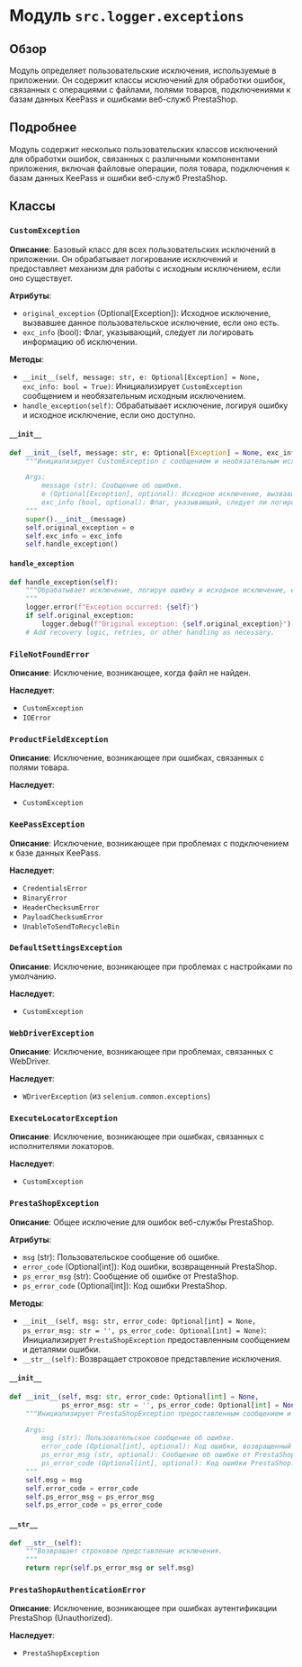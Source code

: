 # Модуль `src.logger.exceptions`

## Обзор

Модуль определяет пользовательские исключения, используемые в приложении. Он содержит классы исключений для обработки ошибок, связанных с операциями с файлами, полями товаров, подключениями к базам данных KeePass и ошибками веб-служб PrestaShop.

## Подробнее

Модуль содержит несколько пользовательских классов исключений для обработки ошибок, связанных с различными компонентами приложения, включая файловые операции, поля товара, подключения к базам данных KeePass и ошибки веб-служб PrestaShop.

## Классы

### `CustomException`

**Описание**: Базовый класс для всех пользовательских исключений в приложении. Он обрабатывает логирование исключений и предоставляет механизм для работы с исходным исключением, если оно существует.

**Атрибуты**:

-   `original_exception` (Optional[Exception]): Исходное исключение, вызвавшее данное пользовательское исключение, если оно есть.
-   `exc_info` (bool): Флаг, указывающий, следует ли логировать информацию об исключении.

**Методы**:

-   `__init__(self, message: str, e: Optional[Exception] = None, exc_info: bool = True)`: Инициализирует `CustomException` сообщением и необязательным исходным исключением.
-   `handle_exception(self)`: Обрабатывает исключение, логируя ошибку и исходное исключение, если оно доступно.

#### `__init__`

```python
def __init__(self, message: str, e: Optional[Exception] = None, exc_info: bool = True):
    """Инициализирует CustomException с сообщением и необязательным исходным исключением.

    Args:
        message (str): Сообщение об ошибке.
        e (Optional[Exception], optional): Исходное исключение, вызвавшее данное исключение. По умолчанию `None`.
        exc_info (bool, optional): Флаг, указывающий, следует ли логировать информацию об исключении. По умолчанию `True`.
    """
    super().__init__(message)
    self.original_exception = e
    self.exc_info = exc_info
    self.handle_exception()
```

#### `handle_exception`

```python
def handle_exception(self):
    """Обрабатывает исключение, логируя ошибку и исходное исключение, если оно доступно.
    """
    logger.error(f"Exception occurred: {self}")
    if self.original_exception:
        logger.debug(f"Original exception: {self.original_exception}")
    # Add recovery logic, retries, or other handling as necessary.
```

### `FileNotFoundError`

**Описание**: Исключение, возникающее, когда файл не найден.

**Наследует**:
- `CustomException`
- `IOError`

### `ProductFieldException`

**Описание**: Исключение, возникающее при ошибках, связанных с полями товара.

**Наследует**:
- `CustomException`

### `KeePassException`

**Описание**: Исключение, возникающее при проблемах с подключением к базе данных KeePass.

**Наследует**:
- `CredentialsError`
- `BinaryError`
- `HeaderChecksumError`
- `PayloadChecksumError`
- `UnableToSendToRecycleBin`

### `DefaultSettingsException`

**Описание**: Исключение, возникающее при проблемах с настройками по умолчанию.

**Наследует**:
- `CustomException`

### `WebDriverException`

**Описание**: Исключение, возникающее при проблемах, связанных с WebDriver.

**Наследует**:
- `WDriverException` (из `selenium.common.exceptions`)

### `ExecuteLocatorException`

**Описание**: Исключение, возникающее при ошибках, связанных с исполнителями локаторов.

**Наследует**:
- `CustomException`

### `PrestaShopException`

**Описание**: Общее исключение для ошибок веб-службы PrestaShop.

**Атрибуты**:

-   `msg` (str): Пользовательское сообщение об ошибке.
-   `error_code` (Optional[int]): Код ошибки, возвращенный PrestaShop.
-   `ps_error_msg` (str): Сообщение об ошибке от PrestaShop.
-   `ps_error_code` (Optional[int]): Код ошибки PrestaShop.

**Методы**:

-   `__init__(self, msg: str, error_code: Optional[int] = None, ps_error_msg: str = '', ps_error_code: Optional[int] = None)`: Инициализирует `PrestaShopException` предоставленным сообщением и деталями ошибки.
-   `__str__(self)`: Возвращает строковое представление исключения.

#### `__init__`

```python
def __init__(self, msg: str, error_code: Optional[int] = None,
             ps_error_msg: str = '', ps_error_code: Optional[int] = None):
    """Инициализирует PrestaShopException предоставленным сообщением и деталями ошибки.

    Args:
        msg (str): Пользовательское сообщение об ошибке.
        error_code (Optional[int], optional): Код ошибки, возвращенный PrestaShop. По умолчанию `None`.
        ps_error_msg (str, optional): Сообщение об ошибке от PrestaShop. По умолчанию ''.
        ps_error_code (Optional[int], optional): Код ошибки PrestaShop. По умолчанию `None`.
    """
    self.msg = msg
    self.error_code = error_code
    self.ps_error_msg = ps_error_msg
    self.ps_error_code = ps_error_code
```

#### `__str__`

```python
def __str__(self):
    """Возвращает строковое представление исключения.
    """
    return repr(self.ps_error_msg or self.msg)
```

### `PrestaShopAuthenticationError`

**Описание**: Исключение, возникающее при ошибках аутентификации PrestaShop (Unauthorized).

**Наследует**:
- `PrestaShopException`